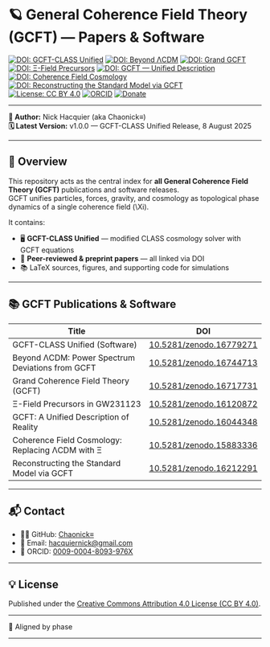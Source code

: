 # 🪐 General Coherence Field Theory (GCFT) — Papers & Software

[![DOI: GCFT-CLASS Unified](https://zenodo.org/badge/DOI/10.5281/zenodo.16779271.svg)](https://doi.org/10.5281/zenodo.16779271)
[![DOI: Beyond ΛCDM](https://zenodo.org/badge/DOI/10.5281/zenodo.16744713.svg)](https://doi.org/10.5281/zenodo.16744713)
[![DOI: Grand GCFT](https://zenodo.org/badge/DOI/10.5281/zenodo.16717731.svg)](https://doi.org/10.5281/zenodo.16717731)
[![DOI: Ξ-Field Precursors](https://zenodo.org/badge/DOI/10.5281/zenodo.16120872.svg)](https://doi.org/10.5281/zenodo.16120872)
[![DOI: GCFT — Unified Description](https://zenodo.org/badge/DOI/10.5281/zenodo.16044348.svg)](https://doi.org/10.5281/zenodo.16044348)
[![DOI: Coherence Field Cosmology](https://zenodo.org/badge/DOI/10.5281/zenodo.15883336.svg)](https://doi.org/10.5281/zenodo.15883336)
[![DOI: Reconstructing the Standard Model via GCFT](https://zenodo.org/badge/DOI/10.5281/zenodo.16212291.svg)](https://doi.org/10.5281/zenodo.16212291)  
[![License: CC BY 4.0](https://img.shields.io/badge/License-CC--BY--4.0-lightgrey.svg)](https://creativecommons.org/licenses/by/4.0/)
[![ORCID](https://img.shields.io/badge/ORCID-0009--0004--8093--976X-green.svg)](https://orcid.org/0009-0004-8093-976X)
[![Donate](https://img.shields.io/badge/Donate-PayPal-00457C?style=for-the-badge&logo=paypal&logoColor=white)](https://www.paypal.com/ncp/payment/JX2APWYFV869U)

---

**👤 Author:** Nick Hacquier (aka Chaonick≡)  
**🗓️ Latest Version:** v1.0.0 — GCFT-CLASS Unified Release, 8 August 2025  

---

## 📖 Overview

This repository acts as the central index for **all General Coherence Field Theory (GCFT)** publications and software releases.  
GCFT unifies particles, forces, gravity, and cosmology as topological phase dynamics of a single coherence field \(\Xi\).

It contains:
- 🖥️ **GCFT-CLASS Unified** — modified CLASS cosmology solver with GCFT equations  
- 📄 **Peer-reviewed & preprint papers** — all linked via DOI  
- 📚 LaTeX sources, figures, and supporting code for simulations  

---

## 📚 GCFT Publications & Software

| Title | DOI |
|-------|-----|
| GCFT-CLASS Unified (Software) | [10.5281/zenodo.16779271](https://doi.org/10.5281/zenodo.16779271) |
| Beyond ΛCDM: Power Spectrum Deviations from GCFT | [10.5281/zenodo.16744713](https://doi.org/10.5281/zenodo.16744713) |
| Grand Coherence Field Theory (GCFT) | [10.5281/zenodo.16717731](https://doi.org/10.5281/zenodo.16717731) |
| Ξ-Field Precursors in GW231123 | [10.5281/zenodo.16120872](https://doi.org/10.5281/zenodo.16120872) |
| GCFT: A Unified Description of Reality | [10.5281/zenodo.16044348](https://doi.org/10.5281/zenodo.16044348) |
| Coherence Field Cosmology: Replacing ΛCDM with Ξ | [10.5281/zenodo.15883336](https://doi.org/10.5281/zenodo.15883336) |
| Reconstructing the Standard Model via GCFT | [10.5281/zenodo.16212291](https://doi.org/10.5281/zenodo.16212291) |

---

## 📬 Contact

- 🧑‍💻 GitHub: [Chaonick≡](https://github.com/ChaonickGCFT)  
- 📧 Email: [hacquiernick@gmail.com](mailto:hacquiernick@gmail.com)  
- 📘 ORCID: [0009-0004-8093-976X](https://orcid.org/0009-0004-8093-976X)  

---

## 💡 License

Published under the [Creative Commons Attribution 4.0 License (CC BY 4.0)](https://creativecommons.org/licenses/by/4.0/).

---

🧭 Aligned by phase

---

